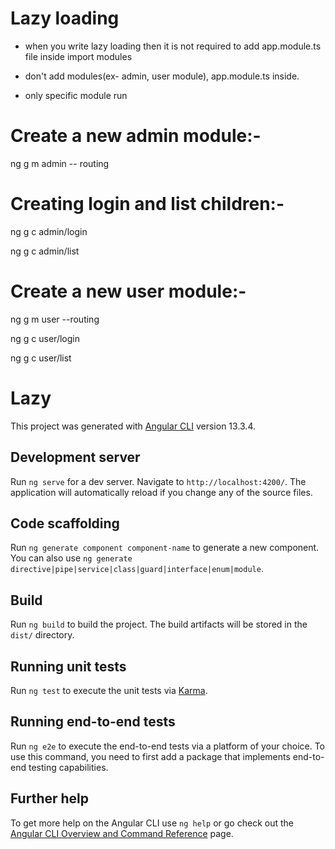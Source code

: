 #  Lazy loading
- when you write lazy loading then it is not required to  add app.module.ts file inside import modules

- don't add modules(ex- admin, user module), app.module.ts inside.

- only specific module run


 # Create a new admin module:-
 ng g m admin -- routing
 
 # Creating login and list children:-
 
 ng g c admin/login
 
 ng g c admin/list
 
 # Create a new user module:-
 ng g m user --routing

 ng g c user/login
 
 ng g c user/list

# Lazy

This project was generated with [Angular CLI](https://github.com/angular/angular-cli) version 13.3.4.

## Development server

Run `ng serve` for a dev server. Navigate to `http://localhost:4200/`. The application will automatically reload if you change any of the source files.

## Code scaffolding

Run `ng generate component component-name` to generate a new component. You can also use `ng generate directive|pipe|service|class|guard|interface|enum|module`.

## Build

Run `ng build` to build the project. The build artifacts will be stored in the `dist/` directory.

## Running unit tests

Run `ng test` to execute the unit tests via [Karma](https://karma-runner.github.io).

## Running end-to-end tests

Run `ng e2e` to execute the end-to-end tests via a platform of your choice. To use this command, you need to first add a package that implements end-to-end testing capabilities.

## Further help

To get more help on the Angular CLI use `ng help` or go check out the [Angular CLI Overview and Command Reference](https://angular.io/cli) page.

